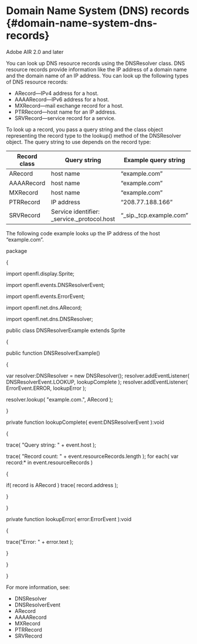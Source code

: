# Domain Name System (DNS) records {#domain-name-system-dns-records}

Adobe AIR 2.0 and later

You can look up DNS resource records using the DNSResolver class. DNS resource records provide information like the IP address of a domain name and the domain name of an IP address. You can look up the following types of DNS resource records:

*   ARecord—IPv4 address for a host.
*   AAAARecord—IPv6 address for a host.
*   MXRecord—mail exchange record for a host.
*   PTRRecord—host name for an IP address.
*   SRVRecord—service record for a service.

To look up a record, you pass a query string and the class object representing the record type to the lookup() method of the DNSResolver object. The query string to use depends on the record type:

| **Record class** | **Query string** | **Example query string** |
| --- | --- | --- |
| ARecord | host name | “example.com” |
| AAAARecord | host name | “example.com” |
| MXRecord | host name | “example.com” |
| PTRRecord | IP address | “208.77.188.166” |
| SRVRecord | Service identifier: _service._protocol.host | “_sip._tcp.example.com” |

The following code example looks up the IP address of the host “example.com”.

package

{

import openfl.display.Sprite;

import openfl.events.DNSResolverEvent;

import openfl.events.ErrorEvent;

import openfl.net.dns.ARecord;

import openfl.net.dns.DNSResolver;

public class DNSResolverExample extends Sprite

{

public function DNSResolverExample()

{

var resolver:DNSResolver = new DNSResolver(); resolver.addEventListener( DNSResolverEvent.LOOKUP, lookupComplete ); resolver.addEventListener( ErrorEvent.ERROR, lookupError );

resolver.lookup( &quot;example.com.&quot;, ARecord );

}

private function lookupComplete( event:DNSResolverEvent ):void

{

trace( &quot;Query string: &quot; + event.host );

trace( &quot;Record count: &quot; + event.resourceRecords.length ); for each( var record:* in event.resourceRecords )

{

if( record is ARecord ) trace( record.address );

}

}

private function lookupError( error:ErrorEvent ):void

{

trace(&quot;Error: &quot; + error.text );

}

}

}

For more information, see:

*   DNSResolver
*   DNSResolverEvent
*   ARecord
*   AAAARecord
*   MXRecord
*   PTRRecord
*   SRVRecord